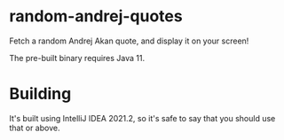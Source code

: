 # random-andrej-quotes
Fetch a random Andrej Akan quote, and display it on your screen!

The pre-built binary requires Java 11.

# Building

It's built using IntelliJ IDEA 2021.2, so it's safe to say that you should use that or above.
